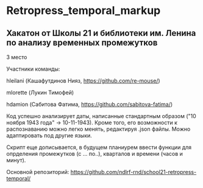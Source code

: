 # Retropress_temporal_markup
## Хакатон от Школы 21 и библиотеки им. Ленина по анализу временных промежутков
3 место

Участники команды: 

hleilani (Кашафутдинов Нияз, <https://github.com/re-mouse/>)

mlorette (Лукин Тимофей)

hdamion (Сабитова Фатима, <https://github.com/sabitova-fatima/>)

Код успешно анализирует даты, написанные стандартным образом ("10 ноября 1943 года" -> 10-11-1943). Кроме того, его возможности к распознаванию можно легко менять, редактируя .json файлы. Можно адаптировать под другие языки.

Скрипт еще дописывается, в будущем планиурем ввести функции для опрделения промежутков (с ... по..), кварталов и времени (часов и минут).

Основной репозиторий: <https://github.com/ndlrf-rnd/school21-retropress-temporal/>
